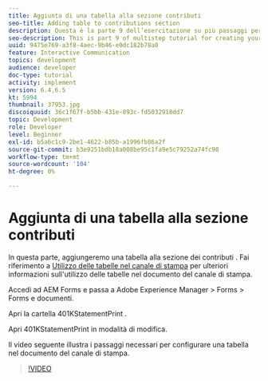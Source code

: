 ```yaml
---
title: Aggiunta di una tabella alla sezione contributi
seo-title: Adding table to contributions section
description: Questa è la parte 9 dell’esercitazione su più passaggi per la creazione del primo documento di comunicazione interattivo. In questa parte verrà aggiunta una tabella alla sezione contributi.
seo-description: This is part 9 of multistep tutorial for creating your first interactive communication document.In this part, we will add a table to the contributions section.
uuid: 9475e769-a3f8-4aec-9b46-e0dc182b78a0
feature: Interactive Communication
topics: development
audience: developer
doc-type: tutorial
activity: implement
version: 6.4,6.5
kt: 5994
thumbnail: 37953.jpg
discoiquuid: 36c1f67f-b5bb-431e-893c-fd5032918dd7
topic: Development
role: Developer
level: Beginner
exl-id: b5a6c1c9-2be1-4622-b85b-a1996fb86a2f
source-git-commit: b3e9251bdb18a008be95c1fa9e5c79252a74fc98
workflow-type: tm+mt
source-wordcount: '104'
ht-degree: 0%

---
```


# Aggiunta di una tabella alla sezione contributi

In questa parte, aggiungeremo una tabella alla sezione dei contributi .
Fai riferimento a [Utilizzo delle tabelle nel canale di stampa](/help/forms/interactive-communications/table-in-print-channel-documents-video-use.md) per ulteriori informazioni sull&#39;utilizzo delle tabelle nel documento del canale di stampa.

Accedi ad AEM Forms e passa a Adobe Experience Manager > Forms > Forms e documenti.

Apri la cartella 401KStatementPrint .

Apri 401KStatementPrint in modalità di modifica.

Il video seguente illustra i passaggi necessari per configurare una tabella nel documento del canale di stampa.

>[!VIDEO](https://video.tv.adobe.com/v/22387?quality=12&learn=on)
